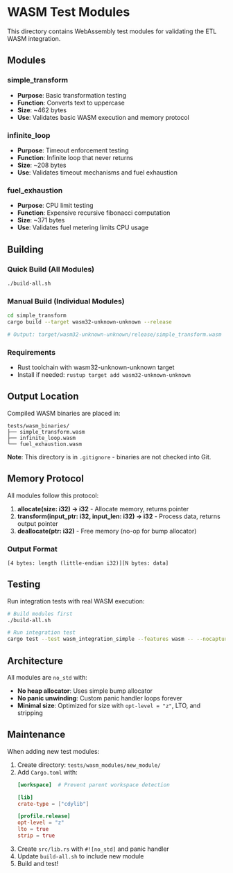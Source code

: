 # WASM Test Modules

This directory contains WebAssembly test modules for validating the ETL WASM integration.

## Modules

### simple_transform
- **Purpose**: Basic transformation testing
- **Function**: Converts text to uppercase
- **Size**: ~462 bytes
- **Use**: Validates basic WASM execution and memory protocol

### infinite_loop
- **Purpose**: Timeout enforcement testing
- **Function**: Infinite loop that never returns
- **Size**: ~208 bytes
- **Use**: Validates timeout mechanisms and fuel exhaustion

### fuel_exhaustion
- **Purpose**: CPU limit testing
- **Function**: Expensive recursive fibonacci computation
- **Size**: ~371 bytes
- **Use**: Validates fuel metering limits CPU usage

## Building

### Quick Build (All Modules)
```bash
./build-all.sh
```

### Manual Build (Individual Modules)
```bash
cd simple_transform
cargo build --target wasm32-unknown-unknown --release

# Output: target/wasm32-unknown-unknown/release/simple_transform.wasm
```

### Requirements
- Rust toolchain with wasm32-unknown-unknown target
- Install if needed: `rustup target add wasm32-unknown-unknown`

## Output Location

Compiled WASM binaries are placed in:
```
tests/wasm_binaries/
├── simple_transform.wasm
├── infinite_loop.wasm
└── fuel_exhaustion.wasm
```

**Note**: This directory is in `.gitignore` - binaries are not checked into Git.

## Memory Protocol

All modules follow this protocol:

1. **allocate(size: i32) -> i32** - Allocate memory, returns pointer
2. **transform(input_ptr: i32, input_len: i32) -> i32** - Process data, returns output pointer
3. **deallocate(ptr: i32)** - Free memory (no-op for bump allocator)

### Output Format
```
[4 bytes: length (little-endian i32)][N bytes: data]
```

## Testing

Run integration tests with real WASM execution:
```bash
# Build modules first
./build-all.sh

# Run integration test
cargo test --test wasm_integration_simple --features wasm -- --nocapture
```

## Architecture

All modules are `no_std` with:
- **No heap allocator**: Uses simple bump allocator
- **No panic unwinding**: Custom panic handler loops forever
- **Minimal size**: Optimized for size with `opt-level = "z"`, LTO, and stripping

## Maintenance

When adding new test modules:
1. Create directory: `tests/wasm_modules/new_module/`
2. Add `Cargo.toml` with:
   ```toml
   [workspace]  # Prevent parent workspace detection

   [lib]
   crate-type = ["cdylib"]

   [profile.release]
   opt-level = "z"
   lto = true
   strip = true
   ```
3. Create `src/lib.rs` with `#![no_std]` and panic handler
4. Update `build-all.sh` to include new module
5. Build and test!
